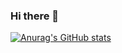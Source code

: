 ### Hi there 👋
[![Anurag's GitHub stats](https://github-readme-stats.vercel.app/api?username=k-Yashika)](https://github.com/anuraghazra/github-readme-stats)
<!--
**k-Yashika/k-Yashika** is a ✨ _special_ ✨ repository because its `README.md` (this file) appears on your GitHub profile.

Here are some ideas to get you started:

- 🔭 I’m currently working on ...
- 🌱 I’m currently learning ...
- 👯 I’m looking to collaborate on ...
- 🤔 I’m looking for help with ...
- 💬 Ask me about ...
- 📫 How to reach me: ...
- 😄 Pronouns: ...
- ⚡ Fun fact: ...
-->

